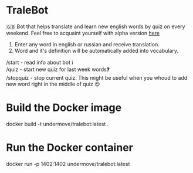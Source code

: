 # TraleBot
🇬🇧 Bot that helps translate and learn new english words by quiz on every weekend.
Feel free to acquaint yourself with alpha version [here](https://t.me/trale_bot)

1) Enter any word in english or russian and receive translation. 
2) Word and it's definition will be automatically added into vocabulary.

  /start - read info about bot ℹ️</br>
  /quiz - start new quiz for last week words❓</br>
  /stopquiz - stop current quiz. This might be useful when you whoud to add new word right in the middle of quiz 😉</br>

# Build the Docker image
docker build -t undermove/tralebot:latest .

# Run the Docker container
docker run -p 1402:1402 undermove/tralebot:latest
